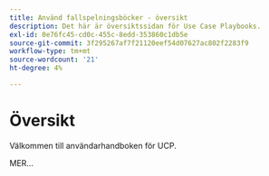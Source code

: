 ```yaml
---
title: Använd fallspelningsböcker - översikt
description: Det här är översiktssidan för Use Case Playbooks.
exl-id: 0e76fc45-cd0c-455c-8edd-353860c1db5e
source-git-commit: 3f295267af7f21120eef54d07627ac802f2283f9
workflow-type: tm+mt
source-wordcount: '21'
ht-degree: 4%

---
```


# Översikt

Välkommen till användarhandboken för UCP.

MER...

<!--
This is the landing page of the user guide. It should be the first list item in the TOC.md file.

See other user landing pages to get ideas.
-->
